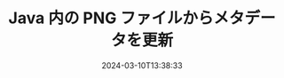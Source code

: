 ---
############################# Static ############################
layout: "auto-gen-metadata"
date: 2024-03-10T13:38:33
draft: false
otherformats: zip xltx xltm xlt xlsx xlsm xlsb xls wmf webp wav vsx vss vsdx vsd vdx vcr vcf ttf ttc torrent tiff tif psd pptx pptm ppt ppsx ppsm pps potx potm pot pdf otf otc odt ods msg mpt mpp mp3 mov jpg jpf jpeg jp2 heif heic gif flv epub eml emf dxf dwg dotx dotm dot docx docm doc djvu dicom dcm bmp avi asf mkv one otc djvu

############################# Head ############################
head_title: "Java アプリケーションの PNG ファイルへのメタデータの編集"
head_description: "Java メタデータ処理APIを使用してメタデータ情報を PNG ファイルに編集します。メタデータ規格 XMP、EXIF、IPTC、ID3 などと連携してください。"

############################# Header ############################
title: "Java 内の PNG ファイルからメタデータを更新"
description: "Java アプリケーション用のメタデータエディター — Java のメタデータエディター API を使用して、すべての一般的なドキュメント、画像、マルチメディアファイル形式のメタデータフィールドを変更します。"
bg_image: "https://cms.admin.containerize.com/templates/aspose/App_Themes/V3/images/bg/header1.png"
bg_overlay: false
button:
    enable: true
    icon: "fas fa-arrow-down"
    label: "無料試用版をダウンロード"
    link: "https://downloads.groupdocs.com/metadata/java"

############################# SubMenu ############################
submenu:
    enable: true

    left:
        img_alt: "GroupDocs.Metadata for Java"
        image: "https://cms.admin.containerize.com/templates/groupdocs/images/product-logos/90x90-noborder/groupdocs-metadata-java.png"
        product: "GroupDocs.Metadata"
        platform: "Java"

    middle:
        button:

            # button loop
            - link: "https://apireference.groupdocs.com/metadata/java"
              text: "{submenu.content_middle.button_text_1}"

            # button loop
            - link: "https://github.com/groupdocs-metadata"
              text: "{submenu.content_middle.button_text_2}"

            # button loop
            - link: "https://products.groupdocs.app/metadata/family"
              text: "{submenu.content_middle.button_text_3}"

            # button loop
            - link: "https://purchase.groupdocs.com/pricing/metadata/java"
              text: "{submenu.content_middle.button_text_4}"

    right:
        link_download: "https://downloads.groupdocs.com/metadata"
        link_learn: "https://docs.groupdocs.com/metadata/java"
        link_buy: "https://purchase.groupdocs.com"

############################# About ############################
about:
    enable: true
    title: "GroupDocs.Metadata for Java API について"
    content: |
        [GroupDocs.Metadata for Java](/ja/metadata/java/) は、外部ソフトウェアを使用せずに、画像やドキュメント形式からメタデータ情報を簡単に読み取り、追加、変更、削除、検索、比較、置換、エクスポートできる高度なメタデータフィールド操作ソリューションです。Word ドキュメント、Excel スプレッドシート、PowerPoint プレゼンテーション、Outlook 電子メール、OneNote、Visio、Project、PDF、AutoCAD、Zip、Audio、Video ファイル形式のメタデータの詳細を編集できます。また、他の多くのメタデータ処理機能との連携もサポートされています。

############################# Steps ############################
steps:
    enable: true
    title_left: "Java のメタデータを PNG に更新する手順"
    content_left: |
        [GroupDocs.Metadata for Java](/ja/metadata/java/) を使用すると、Java 開発者は、いくつかの簡単な手順を実行することで、アプリケーション内からメタデータの詳細を PNG ファイルに簡単に編集できます。
        
        * 更新する PNG ファイルをロードしてください
        * 必要なメタデータプロパティをフィルタリングするために使用する述語を指定します。
        * 述語と新しい値を updateProperties メソッドに渡します。
        * 変更を保存します。

    title_right: "システム要件"
    content_right: |
        GroupDocs.Metadata for Java 個のAPIは、すべての主要なプラットフォームとオペレーティングシステムでサポートされています。以下のコードを実行する前に、以下の前提条件がシステムにインストールされていることを確認してください。

        * オペレーティングシステム:マイクロソフト Windows、Linux、Mac OS
        * 開発環境:NetBeans, IntelliJ IDEA, Eclipse
        * Java ランタイム環境: J2SE 6.0 and above
        * [Maven](https://repository.groupdocs.com/webapp/#/artifacts/browse/tree/General/repo/com/groupdocs/groupdocs-metadata) から GroupDocs.Metadata for Java の最新バージョンを入手してください
         
    code: |
        ```java    
        public class UpdatingMetadata
        {
          public static void run() 
          {
            Date threeDaysAgo = new Date(System.currentTimeMillis() - TimeUnit.DAYS.toMillis(3));
            try (Metadata metadata = new Metadata("input.png"))
            {
                // 既存の値が 3 日より古い場合は、ファイルの作成日時を更新してください
                int affected = metadata.updateProperties(new ContainsTagSpecification(Tags.getTime().getCreated()).and(
                        new OfTypeSpecification(MetadataPropertyType.DateTime)).and(
                        new UpdatingMetadata().new DateBeforeSpecification(threeDaysAgo)), new PropertyValue(new Date()));

                System.out.println(String.format("Affected properties: %s", affected));

                metadata.save("output.png");
            }
          }

          // 独自の仕様を定義してメタデータのプロパティをフィルタリングする
          public class DateBeforeSpecification extends Specification
          {
            public DateBeforeSpecification(Date date)
            {
              setValue(date);
            }

            public final Date getValue()
            {
              return auto_Value;
            }

            private void setValue(Date value)
            {
              auto_Value = value;
            }

            private Date auto_Value;

            public boolean isSatisfiedBy(MetadataProperty candidate)
            {
              Date date = candidate.getValue().toClass(Date.class);
              if (date != null)
              {
                return date.before(getValue());
              }
              return false;
            }
          }
        }
        ```

############################# Demos ############################
demos:
    enable: true
    title: "メタデータ編集のライブデモ"
    content: |
       [GroupDocs.Metadata ライブデモ](https://products.groupdocs.app/metadata/family) ウェブサイトにアクセスして、メタデータ情報を PNG ファイルに今すぐ更新してください。
       ライブデモには次の利点があります。
        
############################# About Formats ############################
about_formats:
    enable: true

############################# More Formats ############################
more_formats:
    enable: true
    title: "他のファイル形式のメタデータの変更"
    content: |
        Java 用のマルチフォーマット文書および画像メタデータ編集 API。以下に示すように、一般的なファイル形式のメタデータを取得します。

############################# Back to top ###############################
back_to_top:
    enable: true
---